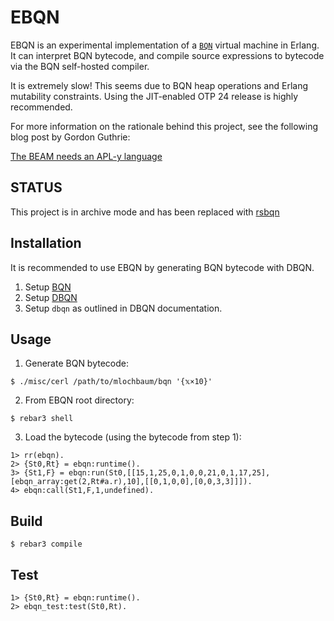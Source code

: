 EBQN
=====

EBQN is an experimental implementation of a [`BQN`](https://github.com/mlochbaum/BQN) virtual machine in Erlang.
It can interpret BQN bytecode, and compile source expressions to bytecode via the BQN self-hosted compiler.

It is extremely slow! This seems due to BQN heap operations and Erlang mutability constraints.
Using the JIT-enabled OTP 24 release is highly recommended.

For more information on the rationale behind this project, see the following blog post by Gordon Guthrie:

[The BEAM needs an APL-y language](https://medium.com/@gordonguthrie/the-beam-needs-an-apl-y-language-6c5c998ba6d)

STATUS
------

This project is in archive mode and has been replaced with [rsbqn](https://github.com/cannadayr/rsbqn)

Installation
------------

It is recommended to use EBQN by generating BQN bytecode with DBQN.

1. Setup [BQN](https://github.com/mlochbaum/BQN)
2. Setup [DBQN](https://github.com/dzaima/BQN)
3. Setup `dbqn` as outlined in DBQN documentation.


Usage
-----

1. Generate BQN bytecode:
```
$ ./misc/cerl /path/to/mlochbaum/bqn '{𝕩×10}'
```
2. From EBQN root directory:
```
$ rebar3 shell
```
3. Load the bytecode (using the bytecode from step 1):
```
1> rr(ebqn).
2> {St0,Rt} = ebqn:runtime().
3> {St1,F} = ebqn:run(St0,[[15,1,25,0,1,0,0,21,0,1,17,25],[ebqn_array:get(2,Rt#a.r),10],[[0,1,0,0],[0,0,3,3]]]).
4> ebqn:call(St1,F,1,undefined).
```
Build
-----

    $ rebar3 compile

Test
----

    1> {St0,Rt} = ebqn:runtime().
    2> ebqn_test:test(St0,Rt).
